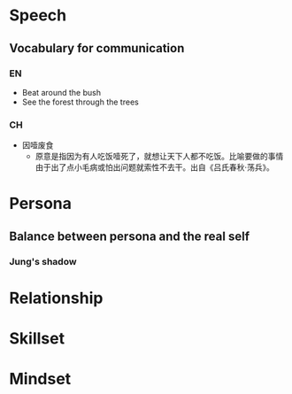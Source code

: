 # Speech
## Vocabulary for communication
### EN
- Beat around the bush
- See the forest through the trees
### CH
- 因噎废食
  - 原意是指因为有人吃饭噎死了，就想让天下人都不吃饭。比喻要做的事情由于出了点小毛病或怕出问题就索性不去干。出自《吕氏春秋·荡兵》。

# Persona
## Balance between persona and the real self
### Jung's shadow

# Relationship

# Skillset

# Mindset